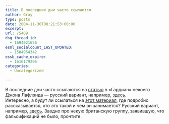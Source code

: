 ```yaml
---
title: В последние дни часто ссылаются
author: Gray
type: posts
date: 2004-11-30T08:21:53+00:00
excerpt:
url: /5409
dsq_thread_id:
  - 1694021656
esml_socialcount_LAST_UPDATED:
  - 1504954342
essb_cache_expire:
  - 1616179206
categories:
  - Uncategorized

---
```








В последние дни часто ссылаются на <a href="http://www.guardian.co.uk/ukraine/story/0,15569,1360951,00.html" target="_blank">статью</a> в &#171;Гардиан&#187; некоего Джона Лафлэнда &#8212; русский вариант, например, <a href="http://worldcrisis.ru/crisis/119708" target="_blank">здесь</a>.  
Интересно, а будут ли ссылаться на <a href="http://www.guardian.co.uk/ukraine/story/0,15569,1362616,00.html" target="_blank">этот материал</a>, где подробно рассказывается, кто это такой и чем он занимается? Русский вариант, например, <a href="http://www.korrespondent.net/main/108145" target="_blank">здесь</a>. Заодно про некую британскую группу, заявившую, что фальсификаций не было, прочтите.